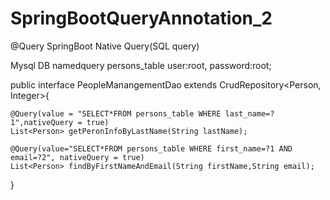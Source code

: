 # SpringBootQueryAnnotation_2

@Query SpringBoot Native Query(SQL query)

Mysql DB namedquery persons_table user:root, password:root;

public interface PeopleManangementDao extends CrudRepository<Person, Integer>{

    @Query(value = "SELECT*FROM persons_table WHERE last_name=?1",nativeQuery = true)
    List<Person> getPeronInfoByLastName(String lastName);

    @Query(value="SELECT*FROM persons_table WHERE first_name=?1 AND email=?2", nativeQuery = true)
    List<Person> findByFirstNameAndEmail(String firstName,String email);
}
